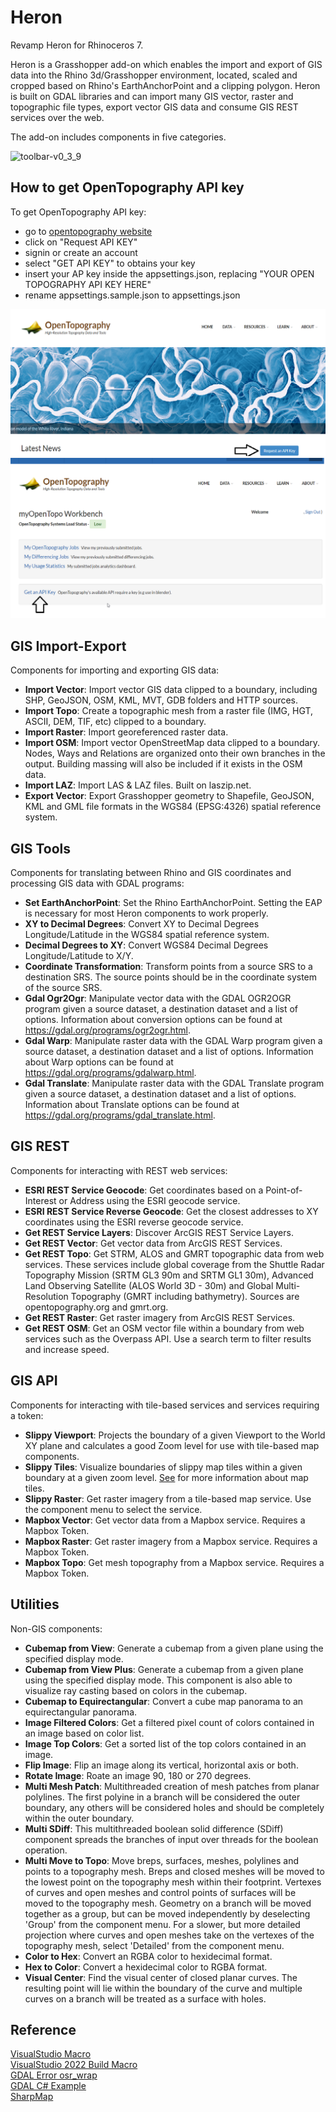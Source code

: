 # Heron

Revamp Heron for Rhinoceros 7.

Heron is a Grasshopper add-on which enables the import and export of GIS data into the Rhino 3d/Grasshopper environment, located, scaled and cropped based on Rhino's EarthAnchorPoint and a clipping polygon.  Heron is built on GDAL libraries and can import many GIS vector, raster and topographic file types, export vector GIS data and consume GIS REST services over the web.

The add-on includes components in five categories.

![toolbar-v0_3_9](https://user-images.githubusercontent.com/13613796/147161114-da93d1f6-5e9b-4884-b33e-4ace94beb404.PNG)

## How to get OpenTopography API key

To get OpenTopography API key:

- go to [opentopography website](https://www.opentopography.org/)
- click on "Request API KEY"
- signin or create an account
- select "GET API KEY" to obtains your key
- insert your AP key inside the appsettings.json, replacing "YOUR OPEN TOPOGRAPHY API KEY HERE"
- rename appsettings.sample.json to appsettings.json

![info](./README_images/0000.png)
![info](./README_images/0001.png)

## GIS Import-Export

Components for importing and exporting GIS data:

- **Import Vector**: Import vector GIS data clipped to a boundary, including SHP, GeoJSON, OSM, KML, MVT, GDB folders and HTTP sources.
- **Import Topo**: Create a topographic mesh from a raster file (IMG, HGT, ASCII, DEM, TIF, etc) clipped to a boundary.
- **Import Raster**: Import georeferenced raster data.
- **Import OSM**: Import vector OpenStreetMap data clipped to a boundary. Nodes, Ways and Relations are organized onto their own branches in the output.  Building massing will also be included if it exists in the OSM data.
- **Import LAZ**: Import LAS & LAZ files. Built on laszip.net.
- **Export Vector**: Export Grasshopper geometry to Shapefile, GeoJSON, KML and GML file formats in the WGS84 (EPSG:4326) spatial reference system.

## GIS Tools

Components for translating between Rhino and GIS coordinates and processing GIS data with GDAL programs:

- **Set EarthAnchorPoint**: Set the Rhino EarthAnchorPoint.  Setting the EAP is necessary for most Heron components to work properly.
- **XY to Decimal Degrees**: Convert XY to Decimal Degrees Longitude/Latitude in the WGS84 spatial reference system.
- **Decimal Degrees to XY**: Convert WGS84 Decimal Degrees Longitude/Latitude to X/Y.
- **Coordinate Transformation**: Transform points from a source SRS to a destination SRS. The source points should be in the coordinate system of the source SRS.
- **Gdal Ogr2Ogr**: Manipulate vector data with the GDAL OGR2OGR program given a source dataset, a destination dataset and a list of options. Information about conversion options can be found at https://gdal.org/programs/ogr2ogr.html.
- **Gdal Warp**: Manipulate raster data with the GDAL Warp program given a source dataset, a destination dataset and a list of options. Information about Warp options can be found at https://gdal.org/programs/gdalwarp.html.
- **Gdal Translate**: Manipulate raster data with the GDAL Translate program given a source dataset, a destination dataset and a list of options.  Information about Translate options can be found at https://gdal.org/programs/gdal_translate.html.

## GIS REST

Components for interacting with REST web services:

- **ESRI REST Service Geocode**: Get coordinates based on a Point-of-Interest or Address using the ESRI geocode service.
- **ESRI REST Service Reverse Geocode**: Get the closest addresses to XY coordinates using the ESRI reverse geocode service.
- **Get REST Service Layers**: Discover ArcGIS REST Service Layers.
- **Get REST Vector**: Get vector data from ArcGIS REST Services.
- **Get REST Topo**: Get STRM, ALOS and GMRT topographic data from web services. These services include global coverage from the Shuttle Radar Topography Mission (SRTM GL3 90m and SRTM GL1 30m), Advanced Land Observing Satellite (ALOS World 3D - 30m) and Global Multi-Resolution Topography (GMRT including bathymetry). Sources are opentopography.org and gmrt.org.
- **Get REST Raster**: Get raster imagery from ArcGIS REST Services.
- **Get REST OSM**: Get an OSM vector file within a boundary from web services such as the Overpass API.  Use a search term to filter results and increase speed. 

## GIS API

Components for interacting with tile-based services and services requiring a token:

- **Slippy Viewport**: Projects the boundary of a given Viewport to the World XY plane and calculates a good Zoom level for use with tile-based map components.
- **Slippy Tiles**: Visualize boundaries of slippy map tiles within a given boundary at a given zoom level.  [See](https://en.wikipedia.org/wiki/Tiled_web_map) for more information about map tiles.
- **Slippy Raster**: Get raster imagery from a tile-based map service. Use the component menu to select the service.
- **Mapbox Vector**: Get vector data from a Mapbox service. Requires a Mapbox Token.
- **Mapbox Raster**: Get raster imagery from a Mapbox service. Requires a Mapbox Token.
- **Mapbox Topo**: Get mesh topography from a Mapbox service. Requires a Mapbox Token.

## Utilities

Non-GIS components:

- **Cubemap from View**: Generate a cubemap from a given plane using the specified display mode.
- **Cubemap from View Plus**: Generate a cubemap from a given plane using the specified display mode.  This component is also able to visualize ray casting based on colors in the cubemap.
- **Cubemap to Equirectangular**: Convert a cube map panorama to an equirectangular panorama.
- **Image Filtered Colors**: Get a filtered pixel count of colors contained in an image based on color list.
- **Image Top Colors**: Get a sorted list of the top colors contained in an image.
- **Flip Image**: Flip an image along its vertical, horizontal axis or both.
- **Rotate Image**: Roate an image 90, 180 or 270 degrees.
- **Multi Mesh Patch**: Multithreaded creation of mesh patches from planar polylines. The first polyine in a branch will be considered the outer boundary, any others will be considered holes and should be completely within the outer boundary.
- **Multi SDiff**: This multithreaded boolean solid difference (SDiff) component spreads the branches of input over threads for the boolean operation. 
- **Multi Move to Topo**: Move breps, surfaces, meshes, polylines and points to a topography mesh.  Breps and closed meshes will be moved to the lowest point on the topography mesh within their footprint. Vertexes of curves and open meshes and control points of surfaces will be moved to the topography mesh. Geometry on a branch will be moved together as a group, but can be moved independently by deselecting 'Group' from the component menu. For a slower, but more detailed projection where curves and open meshes take on the vertexes of the topography mesh, select 'Detailed' from the component menu.
- **Color to Hex**: Convert an RGBA color to hexidecimal format.
- **Hex to Color**: Convert a hexidecimal color to RGBA format.
- **Visual Center**: Find the visual center of closed planar curves. The resulting point will lie within the boundary of the curve and multiple curves on a branch will be treated as a surface with holes.

## Reference

[VisualStudio Macro](https://learn.microsoft.com/en-us/cpp/build/reference/common-macros-for-build-commands-and-properties?view=msvc-170)  
[VisualStudio 2022 Build Macro](https://learn.microsoft.com/en-us/cpp/build/reference/common-macros-for-build-commands-and-properties?view=msvc-170)  
[GDAL Error osr_wrap](https://stackoverflow.com/questions/14353502/exception-while-using-gdal-in-c-sharp)  
[GDAL C# Example](https://github.com/OSGeo/gdal/tree/master/swig/csharp/apps)  
[SharpMap](https://github.com/SharpMap/SharpMap)  
